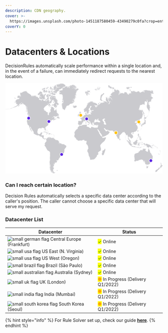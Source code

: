 ```yaml
---
description: CDN geography.
cover: >-
  https://images.unsplash.com/photo-1451187580459-43490279c0fa?crop=entropy&cs=srgb&fm=jpg&ixid=MnwxOTcwMjR8MHwxfHNlYXJjaHwxfHxnbG9iZXxlbnwwfHx8fDE2MzkxNTA0MzI&ixlib=rb-1.2.1&q=85
coverY: 0
---
```


# Datacenters & Locations

DecisionRules automatically scale performance within a single location and, in the event of a failure, can immediately redirect requests to the nearest location.

![DecisionRule Data centers](<../.gitbook/assets/image (159).png>)

### Can I reach certain location?

Decision Rules automatically selects a specific data center according to the caller's position. The caller cannot choose a specific data center that will serve my request.

###

### Datacenter List

| Datacenter                                                                                               | Status                                                               |
| -------------------------------------------------------------------------------------------------------- | -------------------------------------------------------------------- |
| ![small german flag](https://decisionrules.io/assets/img/flags/germany.png) Central Europe (Frankfurt)   |  <mark style="color:green;">✓</mark> Online                          |
| ![small usa flag](https://decisionrules.io/assets/img/flags/united-states.png) US East (N. Virginia)     |  <mark style="color:green;">✓</mark> Online                          |
| ![small usa flag](https://decisionrules.io/assets/img/flags/united-states.png) US West (Oregon)          |  <mark style="color:green;">✓</mark> Online                          |
| ![small brazil flag](https://decisionrules.io/assets/img/flags/brazil.png) Brazil (São Paulo)            |  <mark style="color:green;">✓</mark> Online                          |
| ![small australian flag](https://decisionrules.io/assets/img/flags/australia.png) Australia (Sydney)     |  <mark style="color:green;">✓</mark> Online                          |
| ![small uk flag](https://decisionrules.io/assets/img/flags/united-kingdom.png) UK (London)               |  <mark style="color:orange;">●</mark> In Progress (Delivery Q1/2022) |
| ![small india flag](https://decisionrules.io/assets/img/flags/india.png) India (Mumbai)                  |  <mark style="color:orange;">●</mark> In Progress (Delivery Q1/2022) |
| ![small south korea flag](https://decisionrules.io/assets/img/flags/south-korea.png) South Korea (Seoul) |  <mark style="color:orange;">●</mark> In Progress (Delivery Q1/2022) |

{% hint style="info" %}
For Rule Solver set up, check our guide [**here**](rule-solver-api.md).
{% endhint %}
